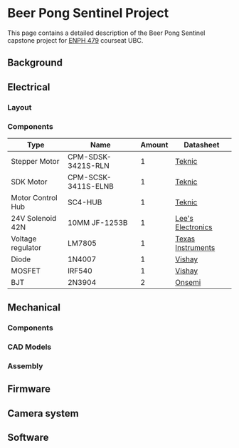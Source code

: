 # Beer Pong Sentinel Project
This page contains a detailed description of the Beer Pong Sentinel capstone project for [ENPH 479](https://projectlab.engphys.ubc.ca/enph-459-479/) courseat UBC.

## Background


## Electrical
### Layout
### Components
| Type | Name | Amount | Datasheet |
|----------|----------|----------|----------|
| Stepper Motor   | CPM-SDSK-3421S-RLN  | 1   |[Teknic](https://teknic.com/model-info/CPM-SDSK-3421S-RLN/?model_voltage=48VDC)   |
| SDK Motor   | CPM-SCSK-3411S-ELNB  | 1   |[Teknic](https://teknic.com/model-info/CPM-SCSK-3411S-ELNB/?model_voltage=75)   |
| Motor Control Hub   | SC4-HUB  | 1   |[Teknic](https://teknic.com/sc4-hub/)   |
| 24V Solenoid 42N   | 10MM JF-1253B   | 1   |[ Lee's Electronics](https://leeselectronic.com/en/product/4408-12v-solenoid-42n-10mm-jf-1253b.html)   |
| Voltage regulator   | LM7805   | 1  | [Texas Instruments](https://www.ti.com/lit/ds/symlink/lm340.pdf)   |
| Diode    | 1N4007   | 1   | [Vishay](https://www.vishay.com/docs/88503/1n4001.pdf)   |
| MOSFET    | IRF540   | 1   | [Vishay](https://www.vishay.com/docs/91021/irf540.pdf)   |
| BJT    | 2N3904   | 2   | [Onsemi](https://www.onsemi.com/download/data-sheet/pdf/2n3903-d.pdf)   |

## Mechanical 
### Components
### CAD Models
### Assembly 

## Firmware

## Camera system

## Software
